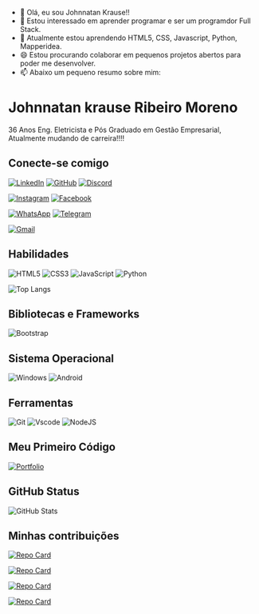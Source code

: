 - 👋 Olá, eu sou Johnnatan Krause!!
- 👀 Estou interessado em aprender programar e ser um programdor Full Stack.
- 🌱 Atualmente estou aprendendo HTML5, CSS, Javascript, Python, Mapperidea.
- 😄 Estou procurando colaborar em pequenos projetos abertos para poder me desenvolver.
- 📫 Abaixo um pequeno resumo sobre mim:

# Johnnatan krause Ribeiro Moreno 
36 Anos Eng. Eletricista e Pós Graduado em Gestão Empresarial, Atualmente mudando de carreira!!!!

## Conecte-se comigo

[![LinkedIn](https://img.shields.io/badge/LinkedIn-0077B5?style=for-the-badge&logo=linkedin&logoColor=white)](https://www.linkedin.com/in/johnnatankrause/)
[![GitHub](https://img.shields.io/badge/GitHub-100000?style=for-the-badge&logo=github&logoColor=white)](https://github.com/JohnnatanKrause) 
[![Discord](https://img.shields.io/badge/Discord-7289DA?style=for-the-badge&logo=discord&logoColor=white)](https://discord.com/channels/@johnnatankrause/)

[![Instagram](https://img.shields.io/badge/-Instagram-%23E4405F?style=for-the-badge&logo=instagram&logoColor=white)](https://www.instagram.com/johnnatankrause/) 
[![Facebook](https://img.shields.io/badge/Facebook-1877F2?style=for-the-badge&logo=facebook&logoColor=white)](https://www.facebook.com/johnnatankrause/)


[![WhatsApp](https://img.shields.io/badge/WhatsApp-25D366?style=for-the-badge&logo=whatsapp&logoColor=white)](https://wa.me/55045988213899)
[![Telegram](https://img.shields.io/badge/Telegram-000?style=for-the-badge&logo=telegram&logoColor=2CA5E0)](https://t.me/johnnatankrause)

[![Gmail](https://img.shields.io/badge/Gmail-333333?style=for-the-badge&logo=gmail&logoColor=red)](mailto:johnnatankrause@gmail.com)

## Habilidades

![HTML5](https://img.shields.io/badge/HTML5-E34F26?style=for-the-badge&logo=html5&logoColor=white) 
![CSS3](https://img.shields.io/badge/CSS3-1572B6?style=for-the-badge&logo=css3&logoColor=white)
![JavaScript](https://img.shields.io/badge/JavaScript-F7DF1E?style=for-the-badge&logo=javascript&logoColor=black)
![Python](https://img.shields.io/badge/python-3670A0?style=for-the-badge&logo=python&logoColor=ffdd54)

![Top Langs](https://github-readme-stats-git-masterrstaa-rickstaa.vercel.app/api/top-langs/?username=johnnatankrause&layout=compact&bg_color=000&border_color=30A3DC&title_color=E94D5F&text_color=FFF&exclude=PHP)

## Bibliotecas e Frameworks

![Bootstrap](https://img.shields.io/badge/-boostrap-0D1117?style=for-the-badge&logo=bootstrap&labelColor=0D1117)

## Sistema Operacional

![Windows](https://img.shields.io/badge/Windows-000?style=for-the-badge&logo=windows&logoColor=2CA5E0)
![Android](https://img.shields.io/badge/Android-3DDC84?style=for-the-badge&logo=android&logoColor=white)

## Ferramentas

![Git](https://img.shields.io/badge/GIT-E44C30?style=for-the-badge&logo=git&logoColor=white)
![Vscode](https://img.shields.io/badge/Vscode-007ACC?style=for-the-badge&logo=visual-studio-code&logoColor=white)
![NodeJS](https://img.shields.io/badge/node.js-6DA55F?style=for-the-badge&logo=node.js&logoColor=white)

## Meu Primeiro Código

[![Portfolio](https://img.shields.io/badge/Portfolio-FF5722?style=for-the-badge&logo=todoist&logoColor=white)](https://johnnatankrause.github.io/Portifolio/)

## GitHub Status

![GitHub Stats](https://github-readme-stats.vercel.app/api?username=johnnatankrause&theme=transparent&bg_color=000&border_color=30A3DC&show_icons=true&icon_color=30A3DC&title_color=E94D5F&text_color=FFF)

## Minhas contribuições

[![Repo Card](https://github-readme-stats.vercel.app/api/pin/?username=johnnatankrause&repo=Portifolio&bg_color=000&border_color=30A3DC&show_icons=true&icon_color=30A3DC&title_color=E94D5F&text_color=FFF)](https://github.com/johnnatankrause/Portfiolio)

[![Repo Card](https://github-readme-stats.vercel.app/api/pin/?username=johnnatankrause&repo=JohnnatanKrause&bg_color=000&border_color=30A3DC&show_icons=true&icon_color=30A3DC&title_color=E94D5F&text_color=FFF)](https://github.com/johnnatankrause/johnnatankrause)

[![Repo Card](https://github-readme-stats.vercel.app/api/pin/?username=johnnatankrause&repo=dio-lab-open-source&bg_color=000&border_color=30A3DC&show_icons=true&icon_color=30A3DC&title_color=E94D5F&text_color=FFF)](https://github.com/johnnatankrause/dio-lab-open-source)

[![Repo Card](https://github-readme-stats.vercel.app/api/pin/?username=johnnatankrause&repo=Desafio-DIO-Sistema-Bancario-com-Python&bg_color=000&border_color=30A3DC&show_icons=true&icon_color=30A3DC&title_color=E94D5F&text_color=FFF)](https://github.com/johnnatankrause/Desafio-DIO-Sistema-Bancario-com-Python)
